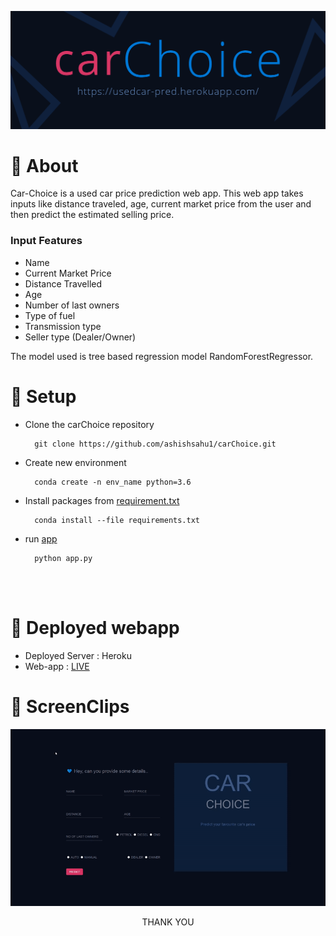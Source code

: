 ![](static/img/banner.png)
# 📌 About

Car-Choice is a used car price prediction web app. This web app takes inputs like distance traveled, age, current market price from the user and then predict the estimated selling price.
### Input Features
- Name
- Current Market Price
- Distance Travelled
- Age
- Number of last owners
- Type of fuel 
- Transmission type
- Seller type (Dealer/Owner)

The model used is tree based regression model RandomForestRegressor.

# 📌 Setup

- Clone the carChoice repository

        git clone https://github.com/ashishsahu1/carChoice.git

- Create new environment

        conda create -n env_name python=3.6

- Install packages from [requirement.txt](requirements.txt)

        conda install --file requirements.txt

- run [app](app.py)

        python app.py

<br>
<br>

# 📌 Deployed webapp 
- Deployed Server : Heroku
- Web-app : [LIVE](https://usedcar-pred.herokuapp.com/)

# 📌 ScreenClips

![](static\img\ss.gif)

<p align="center"; font-size:400px;>THANK YOU</p>

